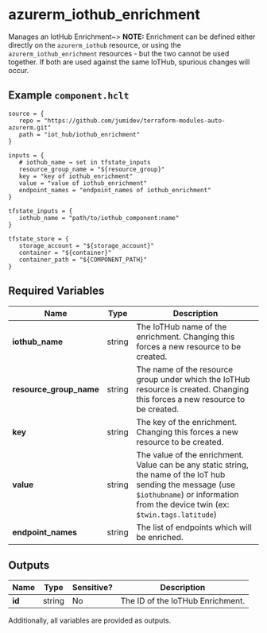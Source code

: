 # azurerm_iothub_enrichment

Manages an IotHub Enrichment~> **NOTE:** Enrichment can be defined either directly on the `azurerm_iothub` resource, or using the `azurerm_iothub_enrichment` resources - but the two cannot be used together. If both are used against the same IoTHub, spurious changes will occur.

## Example `component.hclt`

```hcl
source = {
   repo = "https://github.com/jumidev/terraform-modules-auto-azurerm.git"   
   path = "iot_hub/iothub_enrichment"   
}

inputs = {
   # iothub_name → set in tfstate_inputs
   resource_group_name = "${resource_group}"   
   key = "key of iothub_enrichment"   
   value = "value of iothub_enrichment"   
   endpoint_names = "endpoint_names of iothub_enrichment"   
}

tfstate_inputs = {
   iothub_name = "path/to/iothub_component:name"   
}

tfstate_store = {
   storage_account = "${storage_account}"   
   container = "${container}"   
   container_path = "${COMPONENT_PATH}"   
}

```

## Required Variables

| Name | Type |  Description |
| ---- | --------- |  ----------- |
| **iothub_name** | string |  The IoTHub name of the enrichment. Changing this forces a new resource to be created. | 
| **resource_group_name** | string |  The name of the resource group under which the IoTHub resource is created. Changing this forces a new resource to be created. | 
| **key** | string |  The key of the enrichment. Changing this forces a new resource to be created. | 
| **value** | string |  The value of the enrichment. Value can be any static string, the name of the IoT hub sending the message (use `$iothubname`) or information from the device twin (ex: `$twin.tags.latitude`) | 
| **endpoint_names** | string |  The list of endpoints which will be enriched. | 



## Outputs

| Name | Type | Sensitive? | Description |
| ---- | ---- | --------- | --------- |
| **id** | string | No  | The ID of the IoTHub Enrichment. | 

Additionally, all variables are provided as outputs.
